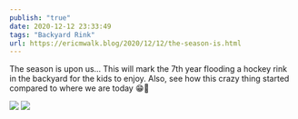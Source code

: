 ```yaml
---
publish: "true"
date: 2020-12-12 23:33:49
tags: "Backyard Rink"
url: https://ericmwalk.blog/2020/12/12/the-season-is.html
---
```


The season is upon us... This will mark the 7th year flooding a hockey rink in the backyard for the kids to enjoy. Also, see how this crazy thing started compared to where we are today 😁🏒

![](https://ericmwalk.blog/uploads/2020/3aee576d7c.jpg)
![](https://ericmwalk.blog/uploads/2020/25b5016798.jpg)